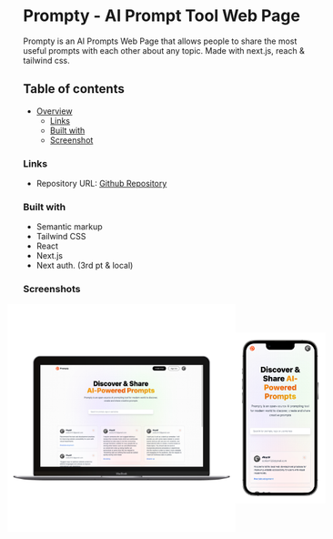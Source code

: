 # Prompty - AI Prompt Tool Web Page

Prompty is an AI Prompts Web Page that allows people to share the most useful prompts with each other about any topic. Made with next.js, reach & tailwind css.

## Table of contents

- [Overview](#overview)
    - [Links](#links)
    - [Built with](#built-with)
    - [Screenshot](#screenshot)

### Links

- Repository URL: [Github Repository](https://github.com/waldvoid/Front-end-Demos/tree/main/Prompty%20-%20AI%20Prompt%20Tool)

### Built with

- Semantic markup
- Tailwind CSS
- React
- Next.js
- Next auth. (3rd pt & local)


### Screenshots

<div style="display: flex; flex-wrap: nowrap; width: 100%; justify-content: center; align-items: center">
<img src="./desktop.png" style="max-width: 100%; max-height: 400px;">
<img src="./mobile.png" style="max-width: 100%; max-height: 300px;" >
</div>
